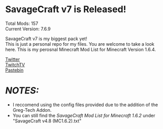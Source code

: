 SavageCraft v7 is Released!
===========
Total Mods: 157    
Current Version: 7.6.9  

SavageCraft v7 is my biggest pack yet!  
This is just a personal repo for my files. You are welcome to take a look here. This is my perosnal Minecraft Mod List for
Minecraft Version 1.6.4.

[Twitter](https://twitter.com/savageboy74)  
[TwitchTV](http://www.twitch.tv/savageboy74)  
[Pastebin](http://pastebin.com/RaQziHfC)  



*NOTES:*
============
- I reccomend using the config files provided due to the addition of the Greg-Tech Addon.  
- You can still find the *SavageCraft Mod List for Minecraft 1.6.2* under "SavageCraft v4.8 (MC1.6.2).txt"

